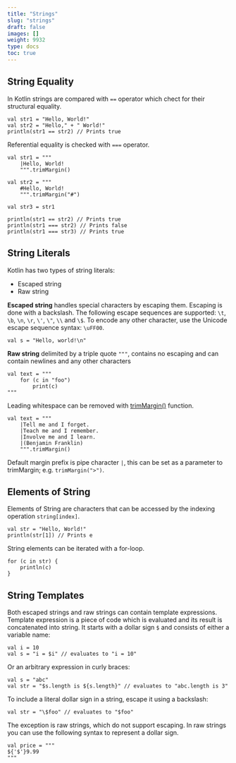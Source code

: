 ```yaml
---
title: "Strings"
slug: "strings"
draft: false
images: []
weight: 9932
type: docs
toc: true
---
```


## String Equality
In Kotlin strings are compared with `==` operator which chect for their structural equality.

    val str1 = "Hello, World!"
    val str2 = "Hello," + " World!"
    println(str1 == str2) // Prints true

Referential equality is checked with `===` operator.

    val str1 = """
        |Hello, World!
        """.trimMargin()

    val str2 = """
        #Hello, World!
        """.trimMargin("#")

    val str3 = str1

    println(str1 == str2) // Prints true
    println(str1 === str2) // Prints false
    println(str1 === str3) // Prints true

## String Literals
Kotlin has two types of string literals:

 - Escaped string
 - Raw string

**Escaped string** handles special characters by escaping them. Escaping is done with a backslash. The following escape sequences are supported: `\t`, `\b`, `\n`, `\r`, `\'`, `\"`, `\\` and `\$`. To encode any other character, use the Unicode escape sequence syntax: `\uFF00`.

    val s = "Hello, world!\n"

**Raw string** delimited by a triple quote `"""`, contains no escaping and can contain newlines and any other characters

    val text = """
        for (c in "foo")
            print(c)
    """
Leading whitespace can be removed with [trimMargin()][1] function.

    val text = """
        |Tell me and I forget.
        |Teach me and I remember.
        |Involve me and I learn.
        |(Benjamin Franklin)
        """.trimMargin()

Default margin prefix is pipe character `|`, this can be set as a parameter to trimMargin; e.g. `trimMargin(">")`.

  [1]: https://kotlinlang.org/api/latest/jvm/stdlib/kotlin.text/trim-margin.html

## Elements of String
Elements of String are characters that can be accessed by the indexing operation 
`string[index]`.

    val str = "Hello, World!"
    println(str[1]) // Prints e
String elements can be iterated with a for-loop.

    for (c in str) {
        println(c)
    }

## String Templates
Both escaped strings and raw strings can contain template expressions. Template expression is a piece of code which is evaluated and its result is concatenated into string. It starts with a dollar sign `$` and consists of either a variable name:

    val i = 10
    val s = "i = $i" // evaluates to "i = 10"

Or an arbitrary expression in curly braces:

    val s = "abc"
    val str = "$s.length is ${s.length}" // evaluates to "abc.length is 3"

To include a literal dollar sign in a string, escape it using a backslash:

    val str = "\$foo" // evaluates to "$foo"

The exception is raw strings, which do not support escaping. In raw strings you can use the following syntax to represent a dollar sign.

    val price = """
    ${'$'}9.99
    """



